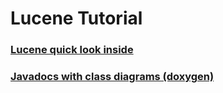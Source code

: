 # Lucene Tutorial

### [Lucene quick look inside](hello_lucene.md)
### [Javadocs with class diagrams (doxygen)](doxygen/lucene-core/)



